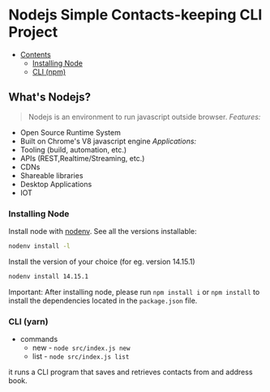 
# Nodejs Simple Contacts-keeping CLI Project

- [Contents](#what's-nodejs?)
  - [Installing Node](#installing-node)
  - [CLI (npm)](#cli-yarn)

## What's Nodejs?
> Nodejs is an environment to run javascript outside browser.
*Features:*
- Open Source Runtime System
- Built on Chrome's V8 javascript engine
*Applications:*
- Tooling (build, automation, etc.)
- APIs (REST,Realtime/Streaming, etc.)
- CDNs
- Shareable libraries
- Desktop Applications
- IOT

### Installing Node

Install node with [nodenv](https://github.com/nodenv/nodenv). 
See all the versions installable:
```bash
nodenv install -l
```

Install the version of your choice (for eg. version 14.15.1)
```bash
nodenv install 14.15.1
```

Important: After installing node, please run `npm install i` or `npm install` to install the dependencies located in the `package.json` file.



### CLI (yarn)
* commands
  * new - `node src/index.js new`
  * list - `node src/index.js list`

it runs a CLI program that saves and retrieves contacts from and address book.
